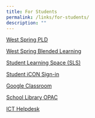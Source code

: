 ```yaml
---
title: For Students
permalink: /links/for-students/
description: ""
---
```

<a href="https://sites.google.com/moe.edu.sg/wssspdlp/home" target="_blank">West Spring PLD</a>

<a href="https://sites.google.com/moe.edu.sg/wsssbl/home" target="_blank">West Spring Blended Learning</a>

<a href="https://www.learning.moe.edu.sg/sls/index.html" target="_blank">Student Learning Space (SLS)</a>

<a href="https://workspace.google.com/dashboard" target="_blank">Student iCON Sign-in</a>

<a href="https://classroom.google.com/" target="_blank">Google Classroom</a>

<a href="https://schoolibrary.moe.edu.sg/westspringsec" target="_blank">School Library OPAC</a>

<a href="https://tinyurl.com/pdlphelp" target="_blank">ICT Helpdesk</a>